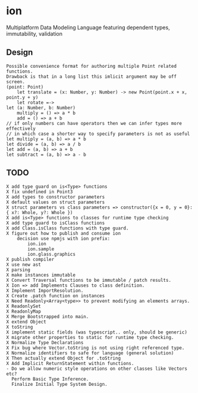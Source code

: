 # ion
Multiplatform Data Modeling Language featuring dependent types, immutability, validation

## Design

    Possible convenience format for authoring multiple Point related functions.
    Drawback is that in a long list this imlicit argument may be off screen.
    (point: Point)
        let translate = (x: Number, y: Number) -> new Point(point.x + x, point.y + y)
        let rotate =->
    let (a: Number, b: Number)
        multiply = () => a * b
        add = () => a + b
    // if only numbers can have operators then we can infer types more effectively
    // in which case a shorter way to specify parameters is not as useful
    let multiply = (a, b) => a * b
    let divide = (a, b) => a / b
    let add = (a, b) => a + b
    let subtract = (a, b) => a - b

## TODO
    X add type guard on is<Type> functions
    X fix undefined in Point3
    X add types to constructor parameters
    X default values on struct parameters
    X struct parameters vs class parameters => constructor({x = 0, y = 0}: { x?: Whole, y?: Whole })
    X add is<Type> functions to classes for runtime type checking
    X add type guard to isClass functions
    X add Class.isClass functions with type guard.
    X figure out how to publish and consume ion
        decision use npmjs with ion prefix:
            ion.ion
            ion.sample
            ion.glass.graphics
    X publish compiler
    X use new ast
    X parsing
    X make instances immutable
    X Convert Traversal functions to be immutable / patch results.
    X Ion => add Implements Clauses to class definition.
    X Implement ImportResolution.
    X Create .patch function on instances
    X Need Readonly<Array<type>> to prevent modifying an elements arrays.
    X ReadonlySet
    X ReadonlyMap
    X Merge Bootstrapped into main.
    X extend Object
    X toString
    X implement static fields (was typescript.. only, should be generic)
    X migrate other properties to static for runtime type checking.
    X Normalize Type Declarations
    X Fix bug where Vector.toString is not using right referenced type.
    X Normalize identifiers to safe for language (general solution)
    X Then actually extend Object for .toString
    X Add Implicit ReturnStatement within functions.
    - Do we allow numeric style operations on other classes like Vectors etc?
      Perform Basic Type Inference.
      Finalize Initial Type System Design.
